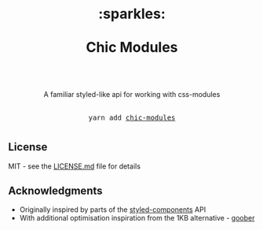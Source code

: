 <div align="center">
	<h1>
		<br />
		<div>:sparkles:</div>
		<br />
		<div>Chic Modules</div>
		<br />
	</h1>
  <br />
	<div>A familiar styled-like api for working with css-modules</div>
  <br />
  <pre>yarn add <a href="https://www.npmjs.com/package/chic-modules">chic-modules</a></pre>
  <h1></h1>
</div>

## License

MIT - see the [LICENSE.md](https://github.com/eels/chic-modules/blob/main/LICENSE.md) file for details

## Acknowledgments

* Originally inspired by parts of the [styled-components](https://github.com/styled-components/styled-components) API
* With additional optimisation inspiration from the 1KB alternative - [goober](https://github.com/cristianbote/goober)
